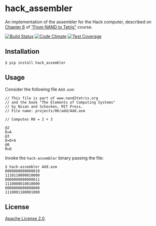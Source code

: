 # hack_assembler

An implementation of the assembler for the Hack computer, described on
[Chapter 6][0] of ["From NAND to Tetris"][1] course.

[![Build Status](https://travis-ci.org/thiagoalessio/hack_assembler.svg?branch=master)](https://travis-ci.org/thiagoalessio/hack_assembler)
[![Code Climate](https://codeclimate.com/github/thiagoalessio/hack_assembler/badges/gpa.svg)](https://codeclimate.com/github/thiagoalessio/hack_assembler)
[![Test Coverage](https://codeclimate.com/github/thiagoalessio/hack_assembler/badges/coverage.svg)](https://codeclimate.com/github/thiagoalessio/hack_assembler/coverage)

## Installation

    $ pip install hack_assembler

## Usage

Consider the following file `Add.asm`:

    // This file is part of www.nand2tetris.org
    // and the book "The Elements of Computing Systems"
    // by Nisan and Schocken, MIT Press.
    // File name: projects/06/add/Add.asm
    
    // Computes R0 = 2 + 3
    
    @2
    D=A
    @3
    D=D+A
    @0
    M=D

Invoke the `hack-assembler` binary passing the file:

    $ hack-assembler Add.asm
    0000000000000010
    1110110000010000
    0000000000000011
    1110000010010000
    0000000000000000
    1110001100001000

## License

[Apache License 2.0][2].

[0]: http://nand2tetris.org/06.php
[1]: http://nand2tetris.org
[2]: https://github.com/thiagoalessio/hack_assembler/blob/master/LICENSE
